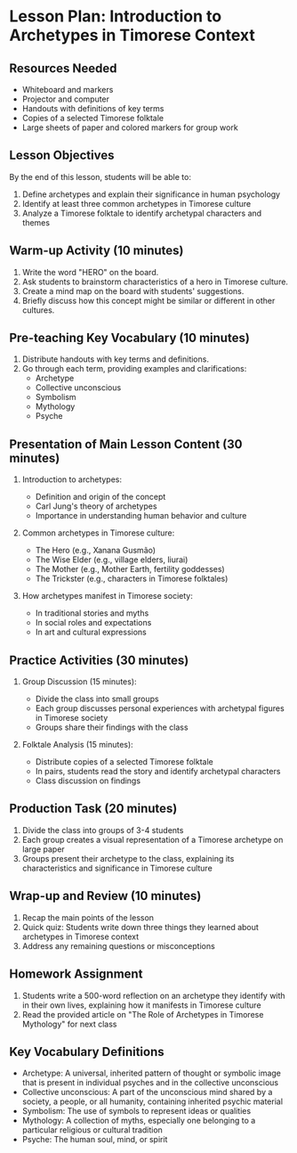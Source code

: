 # Lesson Plan: Introduction to Archetypes in Timorese Context

## Resources Needed

- Whiteboard and markers
- Projector and computer
- Handouts with definitions of key terms
- Copies of a selected Timorese folktale
- Large sheets of paper and colored markers for group work

## Lesson Objectives

By the end of this lesson, students will be able to:
1. Define archetypes and explain their significance in human psychology
2. Identify at least three common archetypes in Timorese culture
3. Analyze a Timorese folktale to identify archetypal characters and themes

## Warm-up Activity (10 minutes)

1. Write the word "HERO" on the board.
2. Ask students to brainstorm characteristics of a hero in Timorese culture.
3. Create a mind map on the board with students' suggestions.
4. Briefly discuss how this concept might be similar or different in other cultures.

## Pre-teaching Key Vocabulary (10 minutes)

1. Distribute handouts with key terms and definitions.
2. Go through each term, providing examples and clarifications:
   - Archetype
   - Collective unconscious
   - Symbolism
   - Mythology
   - Psyche

## Presentation of Main Lesson Content (30 minutes)

1. Introduction to archetypes:
   - Definition and origin of the concept
   - Carl Jung's theory of archetypes
   - Importance in understanding human behavior and culture

2. Common archetypes in Timorese culture:
   - The Hero (e.g., Xanana Gusmão)
   - The Wise Elder (e.g., village elders, liurai)
   - The Mother (e.g., Mother Earth, fertility goddesses)
   - The Trickster (e.g., characters in Timorese folktales)

3. How archetypes manifest in Timorese society:
   - In traditional stories and myths
   - In social roles and expectations
   - In art and cultural expressions

## Practice Activities (30 minutes)

1. Group Discussion (15 minutes):
   - Divide the class into small groups
   - Each group discusses personal experiences with archetypal figures in Timorese society
   - Groups share their findings with the class

2. Folktale Analysis (15 minutes):
   - Distribute copies of a selected Timorese folktale
   - In pairs, students read the story and identify archetypal characters
   - Class discussion on findings

## Production Task (20 minutes)

1. Divide the class into groups of 3-4 students
2. Each group creates a visual representation of a Timorese archetype on large paper
3. Groups present their archetype to the class, explaining its characteristics and significance in Timorese culture

## Wrap-up and Review (10 minutes)

1. Recap the main points of the lesson
2. Quick quiz: Students write down three things they learned about archetypes in Timorese context
3. Address any remaining questions or misconceptions

## Homework Assignment

1. Students write a 500-word reflection on an archetype they identify with in their own lives, explaining how it manifests in Timorese culture
2. Read the provided article on "The Role of Archetypes in Timorese Mythology" for next class

## Key Vocabulary Definitions

- Archetype: A universal, inherited pattern of thought or symbolic image that is present in individual psyches and in the collective unconscious
- Collective unconscious: A part of the unconscious mind shared by a society, a people, or all humanity, containing inherited psychic material
- Symbolism: The use of symbols to represent ideas or qualities
- Mythology: A collection of myths, especially one belonging to a particular religious or cultural tradition
- Psyche: The human soul, mind, or spirit